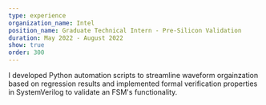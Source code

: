 ```yaml
---
type: experience
organization_name: Intel
position_name: Graduate Technical Intern - Pre-Silicon Validation
duration: May 2022 - August 2022
show: true
order: 300
---
```

I developed Python automation scripts to streamline waveform orgainzation based on regression results and implemented formal verification properties in SystemVerilog to validate an FSM's functionality.
